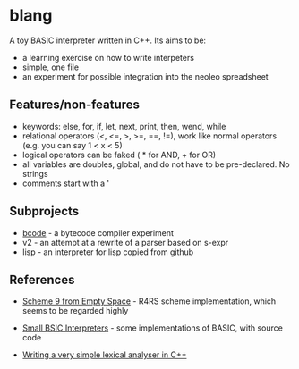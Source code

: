 # blang

A toy BASIC interpreter written in C++. Its aims to be:
* a learning exercise on how to write interpeters
* simple, one file
* an experiment for possible integration into the neoleo spreadsheet

## Features/non-features

* keywords: else, for, if, let, next, print, then, wend, while
* relational operators (<, <=, >, >=, ==, !=), work like normal operators (e.g. you can say 1 < x < 5)
* logical operators can be faked ( * for AND, + for OR)
* all variables are doubles, global, and do not have to be pre-declared. No strings
* comments start with a '

## Subprojects

* [bcode](bcode/README.md) - a bytecode compiler experiment
* v2 - an attempt at a rewrite of a parser based on s-expr
* lisp - an interpreter for lisp copied from github

## References

* [Scheme 9 from Empty Space](http://t3x.org/s9fes/) - R4RS scheme implementation, which seems to be regarded highly
* [Small BSIC Interpreters](https://sites.google.com/site/smallbasicinterpreters/source-code) - some implementations of BASIC, with source code

* [Writing a very simple lexical analyser in C++](https://stackoverflow.com/questions/34229328/writing-a-very-simple-lexical-analyser-in-c)
